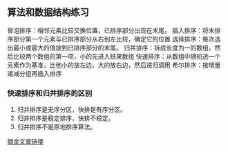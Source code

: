 
## 算法和数据结构练习

冒泡排序：相邻元素比较交换位置，已排序部分出现在末尾。
插入排序：将未排序部分第一个元素与已排序部分从右到左比较，确定它的位置
选择排序：每次选出最小或最大的值放到已排序部分的末尾。
归并排序：拆成长度为一的数组，然后比较两个数组的第一项，小的先进入结果数组
快速排序：从数组中随机选一个元素作为基准，比他小的放左边，大的放右边，然后递归调用
希尔排序：按增量递减分组再插入排序



### 快速排序和归并排序的区别
1. 归并排序是无序分区，快排是有序分区。
2. 归并排序是稳定排序，快排不稳定。
3. 归并排序不是原地排序算法。

[掘金文章链接](https://juejin.im/post/5d3ea9a4e51d4561f060cd2d)